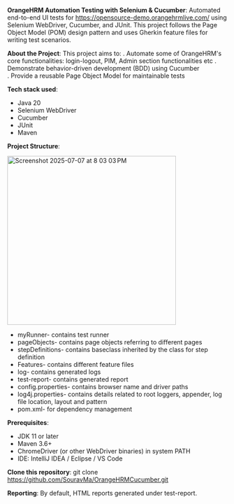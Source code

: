 **OrangeHRM Automation Testing with Selenium & Cucumber**:
Automated end-to-end UI tests for https://opensource-demo.orangehrmlive.com/ using Selenium WebDriver, Cucumber, and JUnit.
This project follows the Page Object Model (POM) design pattern and uses Gherkin feature files for writing test scenarios.

**About the Project**:
This project aims to:
. Automate some of OrangeHRM's core functionalities: login-logout, PIM, Admin section functionalities etc
. Demonstrate behavior-driven development (BDD) using Cucumber  
. Provide a reusable Page Object Model for maintainable tests

**Tech stack used**:
- Java 20
- Selenium WebDriver
- Cucumber
- JUnit
- Maven

**Project Structure**:

<img width="386" alt="Screenshot 2025-07-07 at 8 03 03 PM" src="https://github.com/user-attachments/assets/9dfba67c-2d66-4cb6-a834-9a87915b8a71" />

- myRunner- contains test runner
- pageObjects- contains page objects referring to different pages
- stepDefinitions- contains baseclass inherited by the class for step definition
- Features- contains different feature files
- log- contains generated logs
- test-report- contains generated report
- config.properties- contains browser name and driver paths
- log4j.properties- contains details related to root loggers, appender, log file location, layout and pattern
- pom.xml- for dependency management 

**Prerequisites**:
- JDK 11 or later
- Maven 3.6+
- ChromeDriver (or other WebDriver binaries) in system PATH
- IDE: IntelliJ IDEA / Eclipse / VS Code

**Clone this repository**:
git clone https://github.com/SouravMa/OrangeHRMCucumber.git

**Reporting**:
By default, HTML reports generated under test-report.
